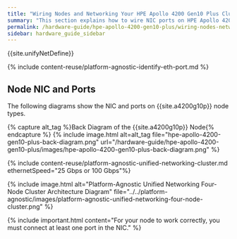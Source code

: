 ```yaml
---
title: "Wiring Nodes and Networking Your HPE Apollo 4200 Gen10 Plus Cluster"
summary: "This section explains how to wire NIC ports on HPE Apollo 4200 Gen10 Plus nodes and how to network a cluster."
permalink: /hardware-guide/hpe-apollo-4200-gen10-plus/wiring-nodes-networking-cluster.html
sidebar: hardware_guide_sidebar
---
```


{{site.unifyNetDefine}}

{% include content-reuse/platform-agnostic-identify-eth-port.md %}

## Node NIC and Ports
The following diagrams show the NIC and ports on {{site.a4200g10p}} node types.

{% capture alt_tag %}Back Diagram of the {{site.a4200g10p}} Node{% endcapture %}
{% include image.html alt=alt_tag file="hpe-apollo-4200-gen10-plus-back-diagram.png" url="/hardware-guide/hpe-apollo-4200-gen10-plus/images/hpe-apollo-4200-gen10-plus-back-diagram.png" %}

{% include content-reuse/platform-agnostic-unified-networking-cluster.md ethernetSpeed="25 Gbps or 100 Gbps"%}

{% include image.html alt="Platform-Agnostic Unified Networking Four-Node Cluster Architecture Diagram" file="../../platform-agnostic/images/platform-agnostic-unified-networking-four-node-cluster.png" %}

{% include important.html content="For your node to work correctly, you must connect at least one port in the NIC." %}
